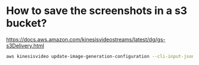 # How to save the screenshots in a s3 bucket?
https://docs.aws.amazon.com/kinesisvideostreams/latest/dg/gs-s3Delivery.html
``` bash
aws kinesisvideo update-image-generation-configuration --cli-input-json file://./update-image-generation-input.json
```

